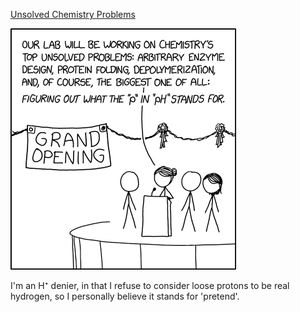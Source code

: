 [Unsolved Chemistry Problems](https://xkcd.com/2943)

![Unsolved Chemistry Problems](./random_comic.png)

I'm an H⁺ denier, in that I refuse to consider loose protons to be real hydrogen, so I personally believe it stands for 'pretend'.

